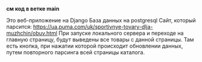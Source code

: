 **см код в ветке main** <br>

Это веб-приложение на Django
База данных на postgresql
Сайт, который парсится: https://ua.puma.com/uk/sportivnye-tovary-dlja-muzhchin/obuv.html
При запуске локального сервера и переходе на главную страницу, будут выведены все товары с данной страницы. 
Там есть кнопка, при нажатии которой происходит обновлении данных, путем повторного парсинга всей страницы каталога.

